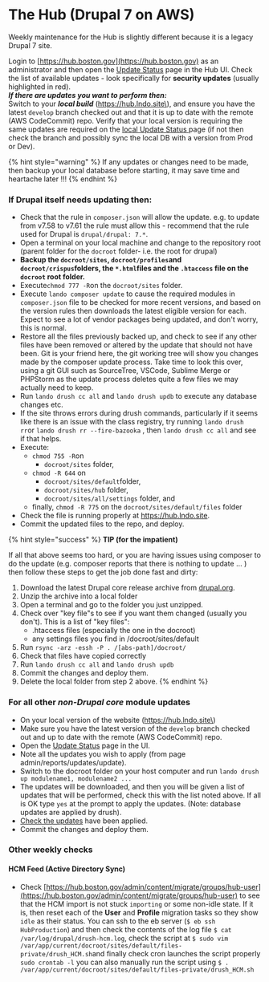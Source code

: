 # The Hub \(Drupal 7 on AWS\)

Weekly maintenance for the Hub is slightly different because it is a legacy Drupal 7 site.

Login to [https://hub.boston.gov](https://hub.boston.gov) as an administrator and then open the [Update Status](https://hub.boston.gov/admin/reports/updates/update) page in the Hub UI.  Check the list of available updates - look specifically for **security updates** \(usually highlighted in red\).  
_**If there are updates you want to perform then:**_  
Switch to your _**local build**_  \(https://hub.lndo.site\), and ensure you have the latest `develop` branch checked out and that it is up to date with the remote \(AWS CodeCommit\) repo.  Verify that your local version is requiring the same updates are required on the [local Update Status ](https://hub.lndo.site/admin/reports/updates/update)page \(if not then check the branch and possibly sync the local DB with a version from Prod or Dev\).

{% hint style="warning" %}
If any updates or changes need to be made, then backup your local database before starting, it may save time and heartache later !!!
{% endhint %}

### **If Drupal itself needs updating then:**

* Check that the rule in `composer.json` will allow the update. e.g. to update from v7.58 to v7.61 the rule must allow this - recommend that the rule used for Drupal is `drupal/drupal: 7.*`.
* Open a terminal on your local machine and change to the repository root \(parent folder for the `docroot` folder- i.e. the root for drupal\)
* **Backup the `docroot/sites`, `docroot/profiles`and `docroot/crispus`folders, the `*.html`files and the `.htaccess` file on the `docroot` root folder.**
* Execute`chmod 777 -R`on the `docroot/sites` folder.
* Execute `lando composer update` to cause the required modules in `composer.json` file to  be checked for more recent versions, and based on the version rules then downloads the latest eligible version for each.  Expect to see a lot of vendor packages being updated, and don't worry, this is normal.
* Restore all the files previously backed up, and check to see if any other files have been removed or altered by the update that should not have been.  Git is your friend here, the git working tree will show you changes made by the composer update process.  Take time to look this over, using a git GUI such as SourceTree, VSCode, Sublime Merge or PHPStorm as the update process deletes quite a few files we may actually need to keep. 
* Run `lando drush cc all` and `lando drush updb` to execute any database changes etc.
* If the site throws errors during drush commands, particularly if it seems like there is an issue with the class registry, try running `lando drush rr`or `lando drush rr --fire-bazooka` , then `lando drush cc all` and see if that helps.
* Execute:
  * `chmod 755 -R`on 
    * `docroot/sites` folder, 
  * `chmod -R 644` on 
    * `docroot/sites/default`folder, 
    * `docroot/sites/hub` folder, 
    * `docroot/sites/all/settings` folder, and
  * finally, `chmod -R 775` on the `docroot/sites/default/files` folder
* Check the file is running properly at https://hub.lndo.site.
* Commit the updated files to the repo, and deploy.

{% hint style="success" %}
**TIP \(for the impatient\)**

If all that above seems too hard, or you are having issues using composer to do the update \(e.g. composer reports that there is nothing to update ... \) then follow these steps to get the job done fast and dirty:

1. Download the latest Drupal core release archive from [drupal.org](https://www.drupal.org/project/drupal/releases?version=7).
2. Unzip the archive into a local folder
3. Open a terminal and go to the folder you just unzipped.
4. Check over "key file"s to see if you want them changed \(usually you don't\).   This is a list of "key files":
   * .htaccess files \(especially the one in the docroot\)
   * any settings files you find in /docroot/sites/default
5. Run `rsync -arz -essh -P . /[abs-path]/docroot/`
6. Check that files have copied correctly
7. Run `lando drush cc all` and `lando drush updb`
8. Commit the changes and deploy them.
9. Delete the local folder from step 2 above.
{% endhint %}

### **For all other** _**non-Drupal core**_ **module updates**

* On your local version of the website \(https://hub.lndo.site\)
* Make sure you have the latest version of the `develop` branch checked out and up to date with the remote \(AWS CodeCommit\) repo.
* Open the [Update Status](https://hub.lndo.site/admin/reports/updates/update) page in the UI.
* Note all the updates you wish to apply \(from page admin/reports/updates/update\).
* Switch to the docroot folder on your host computer and run `lando drush up modulename1, modulename2 ...`
* The updates will be downloaded, and then you will be given a list of updates that will be performed, check this with the list noted above. If all is OK type `yes` at the prompt to apply the updates. \(Note: database updates are applied by drush\).
* [Check the updates](https://hub.lndo.site/admin/reports/updates/update) have been applied.
* Commit the changes and deploy them.

### Other weekly checks

#### HCM Feed \(Active Directory Sync\)

* Check [https://hub.boston.gov/admin/content/migrate/groups/hub-user](https://hub.boston.gov/admin/content/migrate/groups/hub-user) to see that the HCM import is not stuck `importing` or some non-idle state.  If it is, then reset each of the **User** and **Profile** migration tasks so they show `idle` as their status. You can ssh to the eb server \(`$ eb ssh HubProduction`\) and then check the contents of the log file `$ cat /var/log/drupal/drush-hcm.log`, check the script at `$ sudo vim /var/app/current/docroot/sites/default/files-private/drush_HCM.sh`and finally check cron launches the script properly `sudo crontab -l` you can also manually run the script using `$ . /var/app/current/docroot/sites/default/files-private/drush_HCM.sh`

